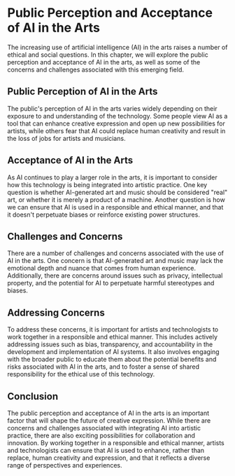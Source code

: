 Public Perception and Acceptance of AI in the Arts
================================================================================================================

The increasing use of artificial intelligence (AI) in the arts raises a number of ethical and social questions. In this chapter, we will explore the public perception and acceptance of AI in the arts, as well as some of the concerns and challenges associated with this emerging field.

Public Perception of AI in the Arts
-----------------------------------

The public's perception of AI in the arts varies widely depending on their exposure to and understanding of the technology. Some people view AI as a tool that can enhance creative expression and open up new possibilities for artists, while others fear that AI could replace human creativity and result in the loss of jobs for artists and musicians.

Acceptance of AI in the Arts
----------------------------

As AI continues to play a larger role in the arts, it is important to consider how this technology is being integrated into artistic practice. One key question is whether AI-generated art and music should be considered "real" art, or whether it is merely a product of a machine. Another question is how we can ensure that AI is used in a responsible and ethical manner, and that it doesn't perpetuate biases or reinforce existing power structures.

Challenges and Concerns
-----------------------

There are a number of challenges and concerns associated with the use of AI in the arts. One concern is that AI-generated art and music may lack the emotional depth and nuance that comes from human experience. Additionally, there are concerns around issues such as privacy, intellectual property, and the potential for AI to perpetuate harmful stereotypes and biases.

Addressing Concerns
-------------------

To address these concerns, it is important for artists and technologists to work together in a responsible and ethical manner. This includes actively addressing issues such as bias, transparency, and accountability in the development and implementation of AI systems. It also involves engaging with the broader public to educate them about the potential benefits and risks associated with AI in the arts, and to foster a sense of shared responsibility for the ethical use of this technology.

Conclusion
----------

The public perception and acceptance of AI in the arts is an important factor that will shape the future of creative expression. While there are concerns and challenges associated with integrating AI into artistic practice, there are also exciting possibilities for collaboration and innovation. By working together in a responsible and ethical manner, artists and technologists can ensure that AI is used to enhance, rather than replace, human creativity and expression, and that it reflects a diverse range of perspectives and experiences.
